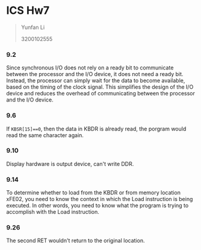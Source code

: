 # ICS Hw7

> Yunfan Li
>
> 3200102555

### 9.2 

Since synchronous I/O does not rely on a ready bit to communicate between the processor and the I/O device, it does not need a ready bit. Instead, the processor can simply wait for the data to become available, based on the timing of the clock signal. This simplifies the design of the I/O device and reduces the overhead of communicating between the processor and the I/O device.

### 9.6 

If `KBSR[15]==0`, then the data in KBDR is already read, the porgram would read the same character again.

### 9.10

Display hardware is output device, can't write DDR. 

### 9.14 

To determine whether to load from the KBDR or from memory location xFE02, you need to know the context in which the Load instruction is being executed. In other words, you need to know what the program is trying to accomplish with the Load instruction.

### 9.26

The second RET wouldn't return to the original location.